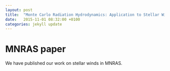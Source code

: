 ```yaml
---
layout: post
title:  "Monte Carlo Radiation Hydrodynamics: Application to Stellar Winds (MNRAS paper)"
date:   2015-11-01 08:32:00 +0100
categories: jekyll update
---
```


# MNRAS paper

We have published our work on stellar winds in MNRAS.
